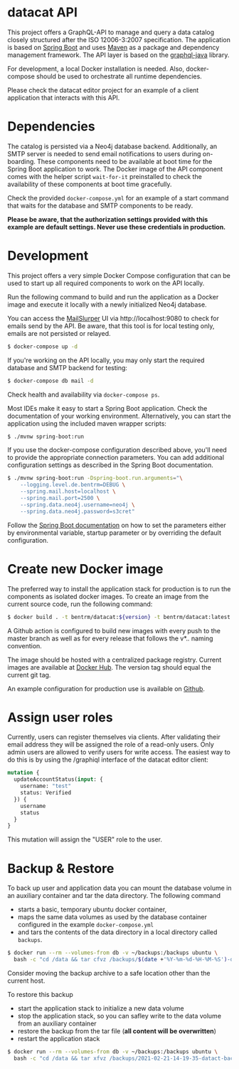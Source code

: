 # datacat API

This project offers a GraphQL-API to manage and query a data
catalog closely structured after the ISO 12006-3:2007 specification.
The application is based on [Spring Boot](https://spring.io/projects/spring-boot) 
and uses [Maven](http://maven.apache.org) as a package and dependency 
management framework. The API layer is based on the [graphql-java](https://www.graphql-java.com) 
library.

For development, a local Docker installation is needed. Also, docker-compose should be
used to orchestrate all runtime dependencies. 

Please check the datacat editor project for an example of a client
application that interacts with this API.

# Dependencies

The catalog is persisted via a Neo4j database backend. Additionally, an SMTP server is
needed to send email notifications to users during on-boarding. These components need to 
be available at boot time for the Spring Boot application to work. 
The Docker image of the API component comes with the helper script `wait-for-it` preinstalled 
to check the availability of these components at boot time gracefully.

Check the provided `docker-compose.yml` for an example of a start command that waits
for the database and SMTP components to be ready.

**Please be aware, that the authorization settings provided with this example are
default settings. Never use these credentials in production.**

# Development

This project offers a very simple Docker Compose configuration that can be
used to start up all required components to work on the API locally. 

Run the following command to build and run the application as a Docker image and 
execute it locally with a newly initialized Neo4j database.

You can access the [MailSlurper](https://mailslurper.com) UI via http://localhost:9080 
to check for emails send by the API. Be aware, that this tool is for local testing only,
emails are not persisted or relayed.

````bash
$ docker-compose up -d
````

If you're working on the API locally, you may only start the required database and SMTP
backend for testing:

````bash
$ docker-compose db mail -d
`````

Check health and availability via `docker-compose ps`.

Most IDEs make it easy to start a Spring Boot application. Check the documentation of
your working environment. Alternatively, you can start the application using the included
maven wrapper scripts:

````bash
$ ./mvnw spring-boot:run
````

If you use the docker-compose configuration described above, you'll need to provide
the appropriate connection parameters. You can add additional configuration settings
as described in the Spring Boot documentation.

````bash
$ ./mvnw spring-boot:run -Dspring-boot.run.arguments="\
    --logging.level.de.bentrm=DEBUG \
    --spring.mail.host=localhost \
    --spring.mail.port=2500 \
    --spring.data.neo4j.username=neo4j \
    --spring.data.neo4j.password=s3cret"
````

Follow the 
[Spring Boot documentation](https://docs.spring.io/spring-boot/docs/2.4.2/reference/html/spring-boot-features.html#boot-features-external-config)
on how to set the parameters either by environmental variable, 
startup parameter or by overriding the default configuration.

# Create new Docker image

The preferred way to install the application stack for production is to run the components
as isolated docker images. To create an image from the current source code, run the 
following command:

````bash
$ docker build . -t bentrm/datacat:${version} -t bentrm/datacat:latest
````

A Github action is configured to build new images with every push to the master branch as well as for
every release that follows the v*.*.* naming convention.

The image should be hosted with a centralized package registry. Current images are available
at [Docker Hub](https://hub.docker.com/repository/docker/bentrm/datacat).
The version tag should equal the current git tag.

An example configuration for production use is available on [Github](https://github.com/dd-bim/datacat-stack).

# Assign user roles

Currently, users can register themselves via clients. After validating their email address
they will be assigned the role of a read-only users. Only admin users are allowed to verify
users for write access. The easiest way to do this is by using the /graphiql interface of the
datacat editor client:

````graphql
mutation {
  updateAccountStatus(input: {
    username: "test"
    status: Verified
  }) {
    username
    status
  }
}
````

This mutation will assign the "USER" role to the user.


# Backup & Restore

To back up user and application data you can mount the database volume in an auxiliary 
container and tar the data directory. The following command 

* starts a basic, temporary ubuntu docker container,
* maps the same data volumes as used by the database container configured in the example `docker-compose.yml`
* and tars the contents of the data directory in a local directory called `backups`.

````bash
$ docker run --rm --volumes-from db -v ~/backups:/backups ubuntu \
  bash -c "cd /data && tar cfvz /backups/$(date +'%Y-%m-%d-%H-%M-%S')-datact-backup.tar.gz ."
````

Consider moving the backup archive to a safe location other than the current host.

To restore this backup

* start the application stack to initialize a new data volume
* stop the application stack, so you can safley write to the data volume from an auxiliary container
* restore the backup from the tar file (**all content will be overwritten**)
* restart the application stack

````bash
$ docker run --rm --volumes-from db -v ~/backups:/backups ubuntu \
  bash -c "cd /data && tar xfvz /backups/2021-02-21-14-19-35-datact-backup.tar.gz ."
````
